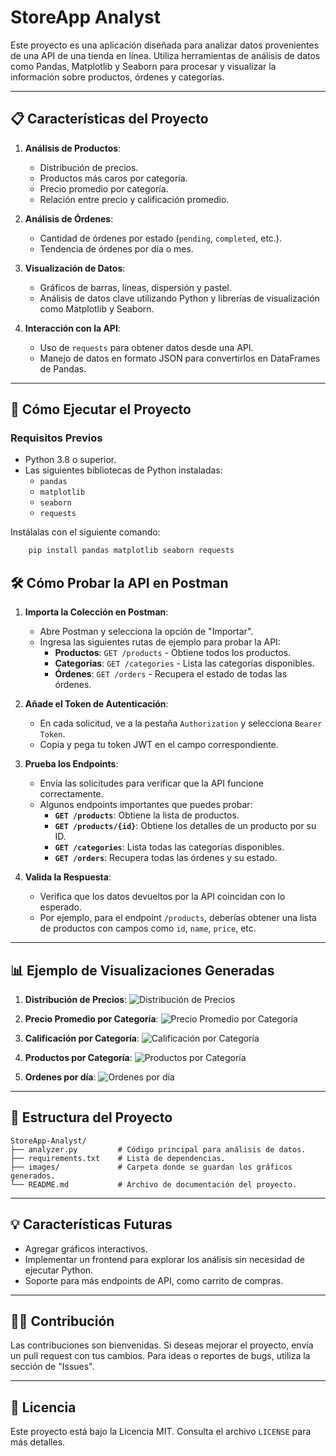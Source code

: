 # StoreApp Analyst

Este proyecto es una aplicación diseñada para analizar datos provenientes de una API de una tienda en línea. Utiliza herramientas de análisis de datos como Pandas, Matplotlib y Seaborn para procesar y visualizar la información sobre productos, órdenes y categorías.

---

## 📋 **Características del Proyecto**

1. **Análisis de Productos**:

    - Distribución de precios.
    - Productos más caros por categoría.
    - Precio promedio por categoría.
    - Relación entre precio y calificación promedio.

2. **Análisis de Órdenes**:

    - Cantidad de órdenes por estado (`pending`, `completed`, etc.).
    - Tendencia de órdenes por día o mes.

3. **Visualización de Datos**:

    - Gráficos de barras, líneas, dispersión y pastel.
    - Análisis de datos clave utilizando Python y librerías de visualización como Matplotlib y Seaborn.

4. **Interacción con la API**:
    - Uso de `requests` para obtener datos desde una API.
    - Manejo de datos en formato JSON para convertirlos en DataFrames de Pandas.

---

## 🚀 **Cómo Ejecutar el Proyecto**

### **Requisitos Previos**

-   Python 3.8 o superior.
-   Las siguientes bibliotecas de Python instaladas:
    -   `pandas`
    -   `matplotlib`
    -   `seaborn`
    -   `requests`

Instálalas con el siguiente comando:

```bash
    pip install pandas matplotlib seaborn requests
```

## 🛠️ Cómo Probar la API en Postman

1. **Importa la Colección en Postman**:

    - Abre Postman y selecciona la opción de "Importar".
    - Ingresa las siguientes rutas de ejemplo para probar la API:
        - **Productos**: `GET /products` - Obtiene todos los productos.
        - **Categorías**: `GET /categories` - Lista las categorías disponibles.
        - **Órdenes**: `GET /orders` - Recupera el estado de todas las órdenes.

2. **Añade el Token de Autenticación**:

    - En cada solicitud, ve a la pestaña `Authorization` y selecciona `Bearer Token`.
    - Copia y pega tu token JWT en el campo correspondiente.

3. **Prueba los Endpoints**:

    - Envía las solicitudes para verificar que la API funcione correctamente.
    - Algunos endpoints importantes que puedes probar:
        - **`GET /products`**: Obtiene la lista de productos.
        - **`GET /products/{id}`**: Obtiene los detalles de un producto por su ID.
        - **`GET /categories`**: Lista todas las categorías disponibles.
        - **`GET /orders`**: Recupera todas las órdenes y su estado.

4. **Valida la Respuesta**:
    - Verifica que los datos devueltos por la API coincidan con lo esperado.
    - Por ejemplo, para el endpoint `/products`, deberías obtener una lista de productos con campos como `id`, `name`, `price`, etc.

---

## 📊 Ejemplo de Visualizaciones Generadas

1. **Distribución de Precios**:
   ![Distribución de Precios]('https://github.com/Jhon-Toro/StoreApp-Analyst/blob/master/distribucion_precio.png')

2. **Precio Promedio por Categoría**:
   ![Precio Promedio por Categoría]('https://github.com/Jhon-Toro/StoreApp-Analyst/blob/master/distribucion_precio_por_categoria.png')

3. **Calificación por Categoría**:
   ![Calificación por Categoría]('https://github.com/Jhon-Toro/StoreApp-Analyst/blob/master/calificacion_por_categoria.png')

4. **Productos por Categoría**:
   ![Productos por Categoría]('https://github.com/Jhon-Toro/StoreApp-Analyst/blob/master/productos_por_categoria.png')

5. **Ordenes por día**:
   ![Ordenes por día]('https://github.com/Jhon-Toro/StoreApp-Analyst/blob/master/Ordenes_Por_D%C3%ADa.png)

---

## 📂 Estructura del Proyecto

    StoreApp-Analyst/
    ├── analyzer.py         # Código principal para análisis de datos.
    ├── requirements.txt    # Lista de dependencias.
    ├── images/             # Carpeta donde se guardan los gráficos generados.
    └── README.md           # Archivo de documentación del proyecto.

---

## 💡 Características Futuras

-   Agregar gráficos interactivos.
-   Implementar un frontend para explorar los análisis sin necesidad de ejecutar Python.
-   Soporte para más endpoints de API, como carrito de compras.

---

## 👨‍💻 Contribución

Las contribuciones son bienvenidas. Si deseas mejorar el proyecto, envía un pull request con tus cambios. Para ideas o reportes de bugs, utiliza la sección de "Issues".

---

## 📝 Licencia

Este proyecto está bajo la Licencia MIT. Consulta el archivo `LICENSE` para más detalles.

